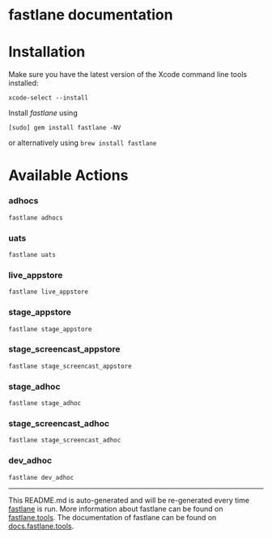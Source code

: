fastlane documentation
================
# Installation

Make sure you have the latest version of the Xcode command line tools installed:

```
xcode-select --install
```

Install _fastlane_ using
```
[sudo] gem install fastlane -NV
```
or alternatively using `brew install fastlane`

# Available Actions
### adhocs
```
fastlane adhocs
```

### uats
```
fastlane uats
```

### live_appstore
```
fastlane live_appstore
```

### stage_appstore
```
fastlane stage_appstore
```

### stage_screencast_appstore
```
fastlane stage_screencast_appstore
```

### stage_adhoc
```
fastlane stage_adhoc
```

### stage_screencast_adhoc
```
fastlane stage_screencast_adhoc
```

### dev_adhoc
```
fastlane dev_adhoc
```


----

This README.md is auto-generated and will be re-generated every time [fastlane](https://fastlane.tools) is run.
More information about fastlane can be found on [fastlane.tools](https://fastlane.tools).
The documentation of fastlane can be found on [docs.fastlane.tools](https://docs.fastlane.tools).
